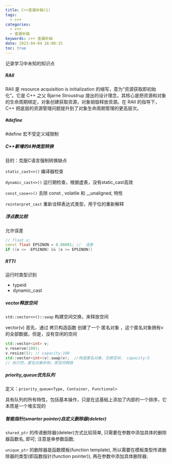 ```yaml
---
title: C++查漏补缺(1)
tags:
  - c++
categories:
  - c++
  - 查漏补缺
keywords: c++ 查漏补缺
date: 2023-04-04 16:00:15
toc: true
---
```

记录学习中未知的知识点

<!-- more -->

##### RAII

RAII 是 resource acquisition is initialization 的缩写，意为“资源获取即初始化”。它是 C++ 之父 Bjarne Stroustrup 提出的设计理念，其核心是把资源和对象的生命周期绑定，对象创建获取资源，对象销毁释放资源。在 RAII 的指导下，C++ 把底层的资源管理问题提升到了对象生命周期管理的更高层次。

##### #define

#define 宏不受定义域限制

##### C++新增的4种类型转换

目的：克服C语言强制转换缺点

`static_cast<>()` 编译器检查

`dynamic_cast<>()`  运行期检查，根据虚表，没有static_cast高效

`const_case<>()` 去除 const , volatile 和 __unaligned, 特性

`reinterpret_cast`  重新诠释表达式类型，用于位的重新解释

##### 浮点数比较

允许误差

```cpp
// float x;
const float EPSINON = 0.00001; //  误差
if ((x <= -EPSINON) && (x >= EPSINON))
```

##### RTTI

运行时类型识别

- typeid
- dynamic_cast

##### vector释放空间

`std::vector<>()::swap`  构建空间交换，来释放空间

vector(v)
首先，通过 拷贝构造函数 创建了一个 匿名对象 ，这个匿名对象拥有v的全部数据，但是，没有空闲的空间

```cpp
std::vector<int> v;
v.reserve(100);
v.resize(5); // capacity:100
std::vector<int>(v).swap(v);  //构造匿名对象，交换空间， capacity:5
// 执行完，匿名对象析构，原空间释放
```

##### priority_queue优先队列

定义：`priority_queue<Type, Container, Functional>`

具有队列的所有特性，包括基本操作，只是在这基础上添加了内部的一个排序，它本质是一个堆实现的

##### 智能指针(smarter pointer)自定义删除器(deleter) 

`shared_ptr` 的传递删除器(deleter)方式比较简单, 只需要在参数中添加具体的删除器函数名, 即可; 注意是单参数函数;

`unique_ptr` 的删除器是函数模板(function template), 所以需要在模板类型传递删除器的类型(即函数指针(function pointer)), 再在参数中添加具体删除器;

